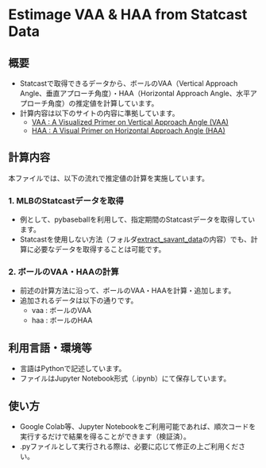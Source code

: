 # Estimage VAA & HAA from Statcast Data

## 概要
- Statcastで取得できるデータから、ボールのVAA（Vertical Approach Angle、垂直アプローチ角度）・HAA（Horizontal Approach Angle、水平アプローチ角度）の推定値を計算しています。
- 計算内容は以下のサイトの内容に準拠しています。
    - [VAA : A Visualized Primer on Vertical Approach Angle (VAA)](https://blogs.fangraphs.com/a-visualized-primer-on-vertical-approach-angle-vaa/s)
    - [HAA : A Visual Primer on Horizontal Approach Angle (HAA)](https://blogs.fangraphs.com/a-visual-primer-on-horizontal-approach-angle-haa/)

## 計算内容
本ファイルでは、以下の流れで推定値の計算を実施しています。
### 1. MLBのStatcastデータを取得
- 例として、pybaseballを利用して、指定期間のStatcastデータを取得しています。
- Statcastを使用しない方法（フォルダ[extract_savant_data](../extract_savant_data/)の内容）でも、計算に必要なデータを取得することは可能です。
### 2. ボールのVAA・HAAの計算
- 前述の計算方法に沿って、ボールのVAA・HAAを計算・追加します。
- 追加されるデータは以下の通りです。
    - vaa : ボールのVAA
    - haa : ボールのHAA

## 利用言語・環境等
- 言語はPythonで記述しています。
- ファイルはJupyter Notebook形式（.ipynb）にて保存しています。

## 使い方
- Google Colab等、Jupyter Notebookをご利用可能であれば、順次コードを実行するだけで結果を得ることができます（検証済）。
- .pyファイルとして実行される際は、必要に応じて修正の上ご利用ください。